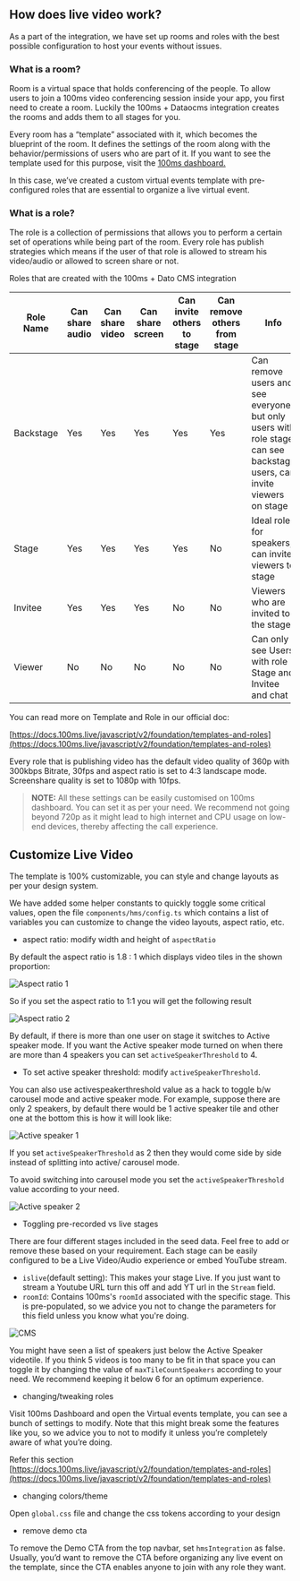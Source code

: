 ## How does live video work?

As a part of the integration, we have set up rooms and roles with the best possible configuration to host your events without issues.

### What is a room?

Room is a virtual space that holds conferencing of the people. To allow users to join a 100ms video conferencing session inside your app, you first need to create a room. Luckily the 100ms + Dataocms integration creates the rooms and adds them to all stages for you.

Every room has a “template” associated with it, which becomes the blueprint of the room. It defines the settings of the room along with the behavior/permissions of users who are part of it. If you want to see the template used for this purpose, visit the [100ms dashboard.](http://dashboard.100ms.live)

In this case, we’ve created a custom virtual events template with pre-configured roles that are essential to organize a live virtual event.

### What is a role?

The role is a collection of permissions that allows you to perform a certain set of operations while being part of the room. Every role has publish strategies which means if the user of that role is allowed to stream his video/audio or allowed to screen share or not.

Roles that are created with the 100ms + Dato CMS integration

| Role Name | Can share audio | Can share video | Can share screen | Can invite others to stage | Can remove others from stage | Info                                                                                                                  |
| --------- | --------------- | --------------- | ---------------- | -------------------------- | ---------------------------- | --------------------------------------------------------------------------------------------------------------------- |
| Backstage | Yes             | Yes             | Yes              | Yes                        | Yes                          | Can remove users and see everyone but only users with role stage can see backstage users, can invite viewers on stage |
| Stage     | Yes             | Yes             | Yes              | Yes                        | No                           | Ideal role for speakers, can invite viewers to stage                                                                  |
| Invitee   | Yes             | Yes             | Yes              | No                         | No                           | Viewers who are invited to the stage                                                                                  |
| Viewer    | No              | No              | No               | No                         | No                           | Can only see Users with role Stage and Invitee and chat   

You can read more on Template and Role in our official doc: 

[https://docs.100ms.live/javascript/v2/foundation/templates-and-roles](https://docs.100ms.live/javascript/v2/foundation/templates-and-roles)

Every role that is publishing video has the default video quality of 360p with 300kbps Bitrate, 30fps and aspect ratio is set to 4:3 landscape mode. Screenshare quality is set to 1080p with 10fps.

> **NOTE:** All these settings can be easily customised on 100ms dashboard. You can set it as per your need. We recommend not going beyond 720p as it might lead to high internet and CPU usage on low-end devices, thereby affecting the call experience. 

## Customize Live Video

The template is 100% customizable, you can style and change layouts as per your design system. 

We have added some helper constants to quickly toggle some critical values, open the file `components/hms/config.ts` which  contains a list of variables you can customize to change the video layouts, aspect ratio, etc.

- aspect ratio: modify width and height of  `aspectRatio`

By default the aspect ratio is 1.8 : 1 which displays video tiles in the shown proportion:

![Aspect ratio 1](/media/ar-1.png)

So if you set the aspect ratio to 1:1 you will get the following result

![Aspect ratio 2](/media/ar-2.png)

By default, if there is more than one user on stage it switches to Active speaker mode. If you want the Active speaker mode turned on when there are more than 4 speakers you can set `activeSpeakerThreshold` to 4. 

- To set active speaker threshold: modify `activeSpeakerThreshold`.

You can also use activespeakerthreshold value as a hack to toggle b/w carousel mode and active speaker mode. For example, suppose there are only 2 speakers, by default there would be 1 active speaker tile and other one at the bottom this is how it will look like:

![Active speaker 1](/media/as-1.png)

If you set `activeSpeakerThreshold` as 2 then they would come side by side instead of splitting into active/ carousel mode.

To avoid switching into carousel mode you set the `activeSpeakerThreshold` value according to your need.

![Active speaker 2](/media/as-2.png)

- Toggling pre-recorded vs live stages

There are four different stages included in the seed data. Feel free to add or remove these based on your requirement. Each stage can be easily configured to be a Live Video/Audio experience or embed YouTube stream.


- `islive`(default setting):  This makes your stage Live. If you just want to stream a Youtube URL turn this off and add YT url in the `Stream` field.
- `roomId`: Contains 100ms's `roomId` associated with the specific stage. This is pre-populated, so we advice you not to change the parameters for this field unless you know what you're doing. 

![CMS](/media/cms.png)

You might have seen a list of speakers just below the Active Speaker videotile. If you think 5 videos is too many to be fit in that space you can toggle it by changing the value of `maxTileCountSpeakers` according to your need. We recommend keeping it below 6 for an optimum experience.

- changing/tweaking roles

Visit 100ms Dashboard and open the Virtual events template, you can see a bunch of settings to modify. Note that this might break some the features like you, so we advice you to not to modify it unless you’re completely aware of what you’re doing. 

Refer this section [https://docs.100ms.live/javascript/v2/foundation/templates-and-roles](https://docs.100ms.live/javascript/v2/foundation/templates-and-roles)

- changing colors/theme

Open `global.css` file and change the css tokens according to your design

- remove demo cta

To remove the Demo CTA from the top navbar, set `hmsIntegration` as false. Usually, you’d want to remove the CTA before organizing any live event on the template, since the CTA enables anyone to join with any role they want.
